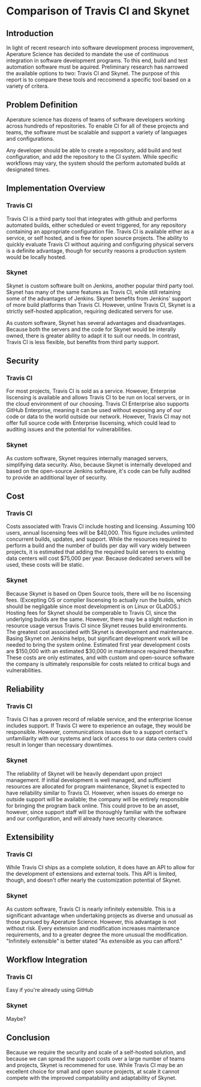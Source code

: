 # Comparison of Travis CI and Skynet

## Introduction
In light of recent research into software development process improvement, Aperature Science has decided to mandate the use of continuous integration in software development programs. To this end, build and test automation software must be aquired. Preliminary research has narrowed the available options to two: Travis CI and Skynet. The purpose of this report is to compare these tools and reccomend a specific tool based on a variety of critera.

## Problem Definition
Aperature science has dozens of teams of software developers working across hundreds of repositories. To enable CI for all of these projects and teams, the software must be scalable and support a variety of languages and configurations.

Any developer should be able to create a repository, add build and test configuration, and add the repository to the CI system. While specific workflows may vary, the system should the perform automated builds at designated times.

## Implementation Overview
### Travis CI
Travis CI is a third party tool that integrates with github and performs automated builds, either scheduled or event triggered, for any repository containing an appropriate configuration file. Travis CI is available either as a service, or self hosted, and is free for open source projects. The ability to quickly evaluate Travis CI without aquiring and configuring physical servers is a definite advantage, though for security reasons a production system would be locally hosted. 

### Skynet
Skynet is custom software built on Jenkins, another popular third party tool. Skynet has many of the same features as Travis CI, while still retaining some of the advantages of Jenkins. Skynet benefits from Jenkins' support of more build platforms than Travis CI. However, unline Travis CI, Skynet is a strictly self-hosted application, requiring dedicated servers for use.

As custom software, Skynet has several advantages and disadvantages. Because both the servers and the code for Skynet would be interally owned, there is greater ability to adapt it to suit our needs. In contrast, Travis CI is less flexible, but benefits from third party support. 

## Security
### Travis CI
For most projects, Travis CI is sold as a service. However, Enterprise liscensing is available and allows Travis CI to be run on local servers, or in the cloud environment of our choosing. Travis CI Enterprise also supports GitHub Enterprise, meaning it can be used without exposing any of our code or data to the world outside our network. However, Travis CI may not offer full source code with Enterprise liscensing, which could lead to auditing issues and the potential for vulnerabilities.

### Skynet
As custom software, Skynet requires internally managed servers, simplifying data security. Also, because Skynet is internally developed and based on the open-source Jenkins software, it's code can be fully audited to provide an additional layer of security.

## Cost
### Travis CI
Costs associated with Travis CI include hosting and licensing. Assuming 100 users, annual liscensing fees will be $40,000. This figure includes unlimited concurrent builds, updates, and support. While the resources required to perform a build and the number of builds per day will vary widely between projects, it is estimated that adding the required build servers to existing data centers will cost $75,000 per year. Because dedicated servers will be used, these costs will be static.

### Skynet
Because Skynet is based on Open Source tools, there will be no liscensing fees. (Excepting OS or complier liscensing to actually run the builds, which should be negligable since most development is on Linux or GLaDOS.) Hosting fees for Skynet should be comperable to Travis CI, since the underlying builds are the same. However, there may be a slight reduction in resource usage versus Travis CI since Skynet reuses build environments. The greatest cost associated with Skynet is development and maintenance. Basing Skynet on Jenkins helps, but significant development work will be needed to bring the system online.  Estimated first year development costs are $150,000 with an estimated $30,000 in maintenance required thereafter. These costs are only estimates, and with custom and open-source software the company is ultimately responsible for costs related to critical bugs and vulnerabilities. 

## Reliability
### Travis CI
Travis CI has a proven record of reliable service, and the enterprise license includes support. If Travis CI were to experience an outage, they would be responsible. However, communications issues due to a support contact's unfamiliarity with our systems and lack of access to our data centers could result in longer than necessary downtimes.

### Skynet
The reliability of Skynet will be heavily dependant upon project management. If initial development is well managed, and sufficient resources are allocated for program maintenance, Skynet is expected to have reliability similar to Travis CI. However, when issues do emerge no outside support will be available; the company will be entirely responsible for bringing the program back online. This could prove to be an asset, however, since support staff will be thoroughly familiar with the software and our configuration, and will already have security clearance.

## Extensibility
### Travis CI
While Travis CI ships as a complete solution, it does have an API to allow for the development of extensions and external tools. This API is limited, though, and doesn't offer nearly the customization potential of Skynet.

### Skynet
As custom software, Travis CI is nearly infinitely extensible. This is a significant advantage when undertaking projects as diverse and unusual as those pursued by Aperature Science. However, this advantage is not without risk. Every extension and modification increases maintenance requirements, and to a greater degree the more unusual the modification. "Infinitely extensible" is better stated "As extensible as you can afford." 

## Workflow Integration
### Travis CI
Easy if you're already using GitHub

### Skynet
Maybe?

## Conclusion
Because we require the security and scale of a self-hosted solution, and because we can spread the support costs over a large number of teams and projects, Skynet is recommened for use. While Travis CI may be an excellent choice for small and open source projects, at scale it cannot compete with the improved compatability and adaptability of Skynet.
